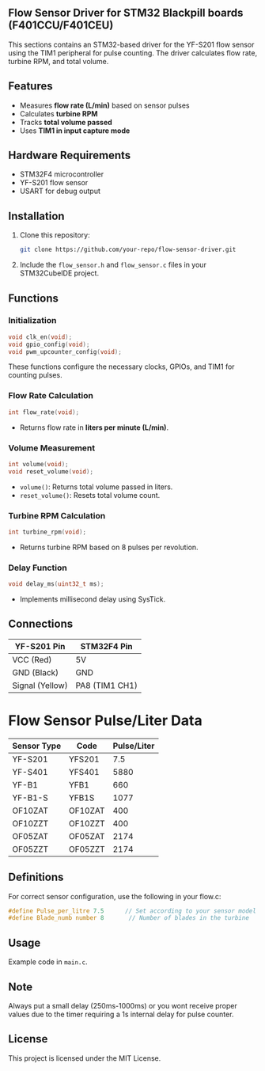 ## Flow Sensor Driver for STM32 Blackpill boards (F401CCU/F401CEU)

This sections contains an STM32-based driver for the YF-S201 flow sensor using the TIM1 peripheral for pulse counting. The driver calculates flow rate, turbine RPM, and total volume.

## Features
- Measures **flow rate (L/min)** based on sensor pulses
- Calculates **turbine RPM**
- Tracks **total volume passed**
- Uses **TIM1 in input capture mode**

## Hardware Requirements
- STM32F4 microcontroller
- YF-S201 flow sensor
- USART for debug output

## Installation
1. Clone this repository:
   ```sh
   git clone https://github.com/your-repo/flow-sensor-driver.git
   ```
2. Include the `flow_sensor.h` and `flow_sensor.c` files in your STM32CubeIDE project.

## Functions
### Initialization
```c
void clk_en(void);
void gpio_config(void);
void pwm_upcounter_config(void);
```
These functions configure the necessary clocks, GPIOs, and TIM1 for counting pulses.

### Flow Rate Calculation
```c
int flow_rate(void);
```
- Returns flow rate in **liters per minute (L/min)**.

### Volume Measurement
```c
int volume(void);
void reset_volume(void);
```
- `volume()`: Returns total volume passed in liters.
- `reset_volume()`: Resets total volume count.

### Turbine RPM Calculation
```c
int turbine_rpm(void);
```
- Returns turbine RPM based on 8 pulses per revolution.

### Delay Function
```c
void delay_ms(uint32_t ms);
```
- Implements millisecond delay using SysTick.

## Connections
| YF-S201 Pin | STM32F4 Pin |
|------------|------------|
| VCC (Red)  | 5V         |
| GND (Black)| GND        |
| Signal (Yellow) | PA8 (TIM1 CH1) |

# Flow Sensor Pulse/Liter Data

| Sensor Type | Code    | Pulse/Liter |
|-------------|--------|-------------|
| YF-S201     | YFS201 | 7.5         |
| YF-S401     | YFS401 | 5880        |
| YF-B1       | YFB1   | 660         |
| YF-B1-S     | YFB1S  | 1077        |
| OF10ZAT     | OF10ZAT| 400         |
| OF10ZZT     | OF10ZZT| 400         |
| OF05ZAT     | OF05ZAT| 2174        |
| OF05ZZT     | OF05ZZT| 2174        |

## Definitions
For correct sensor configuration, use the following in your flow.c:

```c
#define Pulse_per_litre 7.5      // Set according to your sensor model
#define Blade_numb number 8       // Number of blades in the turbine
```

## Usage
Example code in `main.c`.

## Note
Always put a small delay (250ms-1000ms) or you wont receive proper values due to the timer requiring a 1s internal delay for pulse counter.

## License
This project is licensed under the MIT License.








